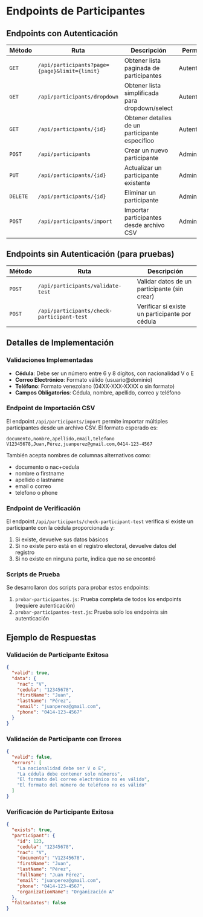 # Endpoints de Participantes

## Endpoints con Autenticación

| Método | Ruta | Descripción | Permisos |
|--------|------|-------------|----------|
| `GET` | `/api/participants?page={page}&limit={limit}` | Obtener lista paginada de participantes | Autenticado |
| `GET` | `/api/participants/dropdown` | Obtener lista simplificada para dropdown/select | Autenticado |
| `GET` | `/api/participants/{id}` | Obtener detalles de un participante específico | Autenticado |
| `POST` | `/api/participants` | Crear un nuevo participante | Admin |
| `PUT` | `/api/participants/{id}` | Actualizar un participante existente | Admin |
| `DELETE` | `/api/participants/{id}` | Eliminar un participante | Admin |
| `POST` | `/api/participants/import` | Importar participantes desde archivo CSV | Admin |

## Endpoints sin Autenticación (para pruebas)

| Método | Ruta | Descripción |
|--------|------|-------------|
| `POST` | `/api/participants/validate-test` | Validar datos de un participante (sin crear) |
| `POST` | `/api/participants/check-participant-test` | Verificar si existe un participante por cédula |

## Detalles de Implementación

### Validaciones Implementadas

- **Cédula**: Debe ser un número entre 6 y 8 dígitos, con nacionalidad V o E
- **Correo Electrónico**: Formato válido (usuario@dominio)
- **Teléfono**: Formato venezolano (04XX-XXX-XXXX o sin formato)
- **Campos Obligatorios**: Cédula, nombre, apellido, correo y teléfono

### Endpoint de Importación CSV

El endpoint `/api/participants/import` permite importar múltiples participantes desde un archivo CSV. El formato esperado es:

```csv
documento,nombre,apellido,email,telefono
V12345678,Juan,Pérez,juanperez@gmail.com,0414-123-4567
```

También acepta nombres de columnas alternativos como:
- documento o nac+cedula
- nombre o firstname
- apellido o lastname
- email o correo
- telefono o phone

### Endpoint de Verificación

El endpoint `/api/participants/check-participant-test` verifica si existe un participante con la cédula proporcionada y:

1. Si existe, devuelve sus datos básicos
2. Si no existe pero está en el registro electoral, devuelve datos del registro
3. Si no existe en ninguna parte, indica que no se encontró

### Scripts de Prueba

Se desarrollaron dos scripts para probar estos endpoints:

1. `probar-participantes.js`: Prueba completa de todos los endpoints (requiere autenticación)
2. `probar-participantes-test.js`: Prueba solo los endpoints sin autenticación

## Ejemplo de Respuestas

### Validación de Participante Exitosa

```json
{
  "valid": true,
  "data": {
    "nac": "V",
    "cedula": "12345678",
    "firstName": "Juan",
    "lastName": "Pérez",
    "email": "juanperez@gmail.com",
    "phone": "0414-123-4567"
  }
}
```

### Validación de Participante con Errores

```json
{
  "valid": false,
  "errors": [
    "La nacionalidad debe ser V o E",
    "La cédula debe contener solo números",
    "El formato del correo electrónico no es válido",
    "El formato del número de teléfono no es válido"
  ]
}
```

### Verificación de Participante Exitosa

```json
{
  "exists": true,
  "participant": {
    "id": 123,
    "cedula": "12345678",
    "nac": "V",
    "documento": "V12345678",
    "firstName": "Juan",
    "lastName": "Pérez",
    "fullName": "Juan Pérez",
    "email": "juanperez@gmail.com",
    "phone": "0414-123-4567",
    "organizationName": "Organización A"
  },
  "faltanDatos": false
}
``` 